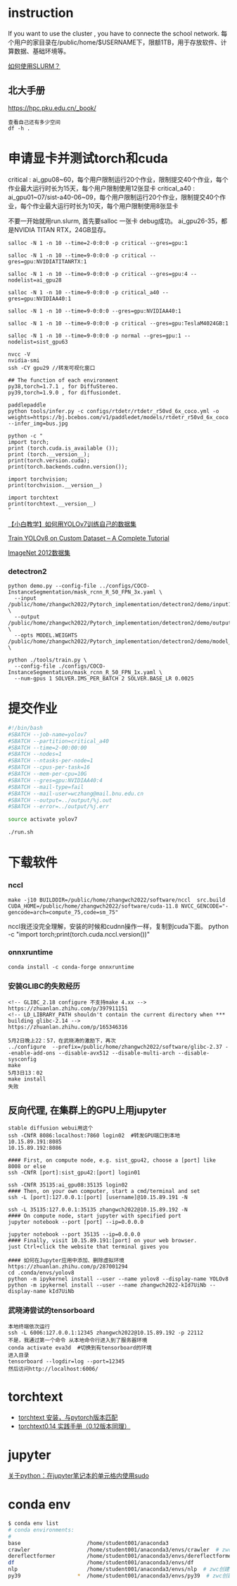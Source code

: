 # instruction
If you want to use the cluster , you have to connecte the school network.
每个用户的家目录在/public/home/$USERNAME下，限额1TB，用于存放软件、计算数据、基础环境等。

[如何使用SLURM？](https://zhuanlan.zhihu.com/p/345387783)
## 北大手册
https://hpc.pku.edu.cn/_book/

```shell
查看自己还有多少空间
df -h .
```
# 申请显卡并测试torch和cuda
critical : ai_gpu08~60，每个用户限制运行20个作业，限制提交40个作业，每个作业最大运行时长为15天，每个用户限制使用12张显卡
critical_a40 : ai_gpu01~07/sist-a40-06~09，每个用户限制运行20个作业，限制提交40个作业，每个作业最大运行时长为10天，每个用户限制使用8张显卡

不要一开始就用run.slurm, 首先要salloc 一张卡 debug成功。
ai_gpu26-35，都是NVIDIA TITAN RTX，24GB显存。
```shell
salloc -N 1 -n 10 --time=2-0:0:0 -p critical --gres=gpu:1 

salloc -N 1 -n 10 --time=9-0:0:0 -p critical --gres=gpu:NVIDIATITANRTX:1 

salloc -N 1 -n 10 --time=9-0:0:0 -p critical --gres=gpu:4 --nodelist=ai_gpu28

salloc -N 1 -n 10 --time=9-0:0:0 -p critical_a40 --gres=gpu:NVIDIAA40:1

salloc -N 1 -n 10 --time=9-0:0:0 --gres=gpu:NVIDIAA40:1

salloc -N 1 -n 10 --time=9-0:0:0 -p critical --gres=gpu:TeslaM4024GB:1 

salloc -N 1 -n 10 --time=9-0:0:0 -p normal --gres=gpu:1 --nodelist=sist_gpu63

nvcc -V
nvidia-smi
ssh -CY gpu29 //转发可视化窗口

## The function of each environment
py38,torch=1.7.1 , for DiffuStereo.
py39,torch=1.9.0 , for diffusiondet.

paddlepaddle
python tools/infer.py -c configs/rtdetr/rtdetr_r50vd_6x_coco.yml -o weights=https://bj.bcebos.com/v1/paddledet/models/rtdetr_r50vd_6x_coco.pdparams --infer_img=bus.jpg
```


```shell
python -c "
import torch;
print (torch.cuda.is_available ());
print (torch.__version__);
print(torch.version.cuda);
print(torch.backends.cudnn.version());

import torchvision;
print(torchvision.__version__)

import torchtext
print(torchtext.__version__)
"
```

[【小白教学】如何用YOLOv7训练自己的数据集](https://zhuanlan.zhihu.com/p/547878330)

[Train YOLOv8 on Custom Dataset – A Complete Tutorial](https://learnopencv.com/train-yolov8-on-custom-dataset/)

[ImageNet 2012数据集](https://www.jianshu.com/p/0265226d7b08)

### detectron2
```shell
python demo.py --config-file ../configs/COCO-InstanceSegmentation/mask_rcnn_R_50_FPN_3x.yaml \
  --input /public/home/zhangwch2022/Pytorch_implementation/detectron2/demo/input1.jpg \
  --output /public/home/zhangwch2022/Pytorch_implementation/detectron2/demo/output2.jpg \
  --opts MODEL.WEIGHTS /public/home/zhangwch2022/Pytorch_implementation/detectron2/demo/model_final_f10217.pkl \

python ./tools/train.py \
  --config-file ./configs/COCO-InstanceSegmentation/mask_rcnn_R_50_FPN_1x.yaml \
  --num-gpus 1 SOLVER.IMS_PER_BATCH 2 SOLVER.BASE_LR 0.0025
```
# 提交作业
```bash
#!/bin/bash
#SBATCH --job-name=yolov7
#SBATCH --partition=critical_a40
#SBATCH --time=2-00:00:00
#SBATCH --nodes=1
#SBATCH --ntasks-per-node=1
#SBATCH --cpus-per-task=16
#SBATCH --mem-per-cpu=10G
#SBATCH --gres=gpu:NVIDIAA40:4
#SBATCH --mail-type=fail
#SBATCH --mail-user=wczhang@mail.bnu.edu.cn
#SBATCH --output=../output/%j.out
#SBATCH --error=../output/%j.err

source activate yolov7

./run.sh
```
# 下载软件
### nccl
```shell
make -j10 BUILDDIR=/public/home/zhangwch2022/software/nccl  src.build CUDA_HOME=/public/home/zhangwch2022/software/cuda-11.8 NVCC_GENCODE="-gencode=arch=compute_75,code=sm_75"
```
nccl我还没完全理解，安装的时候和cudnn操作一样，复制到cuda下面。
python -c "import torch;print(torch.cuda.nccl.version())"
### onnxruntime
```shell
conda install -c conda-forge onnxruntime
```

### 安装GLIBC的失败经历
```shell
<!-- GLIBC_2.18 configure 不支持make 4.xx -->
https://zhuanlan.zhihu.com/p/397911151
<!-- LD_LIBRARY_PATH shouldn't contain the current directory when *** building glibc-2.14 -->
https://zhuanlan.zhihu.com/p/165346316

5月2日晚上22：57，在武晓涛的激励下，再次
../configure  --prefix=/public/home/zhangwch2022/software/glibc-2.37 --enable-add-ons --disable-avx512 --disable-multi-arch --disable-sysconfig
make
5月3日13：02
make install
失败
```

## 反向代理, 在集群上的GPU上用jupyter
```shell
stable diffusion webui用这个
ssh -CNfR 8086:localhost:7860 login02  #转发GPU端口到本地
10.15.89.191:8085
10.15.89.192:8086

#### First, on compute node, e.g. sist_gpu42, choose a [port] like 8008 or else
ssh -CNfR [port]:sist_gpu42:[port] login01

ssh -CNfR 35135:ai_gpu08:35135 login02
#### Then, on your own computer, start a cmd/terminal and set
ssh -L [port]:127.0.0.1:[port] [username]@10.15.89.191 -N

ssh -L 35135:127.0.0.1:35135 zhangwch2022@10.15.89.192 -N
#### On compute node, start jupyter with specified port
jupyter notebook --port [port] --ip=0.0.0.0

jupyter notebook --port 35135 --ip=0.0.0.0
#### Finally, visit 10.15.89.191:[port] on your web browser.
just Ctrl+click the website that terminal gives you

#### 如何在Jupyter应用中添加、删除虚拟环境
https://zhuanlan.zhihu.com/p/287001294
cd .conda/envs/yolov8
python -m ipykernel install --user --name yolov8 --display-name YOLOv8
python -m ipykernel install --user --name zhangwch2022-kId7UiNb --display-name kId7UiNb
```

### 武晓涛尝试的tensorboard
```shell
本地终端依次运行
ssh -L 6006:127.0.0.1:12345 zhangwch2022@10.15.89.192 -p 22112
不是，我通过第一个命令 从本地命令行进入到了服务器环境
conda activate eva3d  #切换到有tensorboard的环境
进入目录
tensorboard --logdir=log --port=12345
然后访问http://localhost:6006/
```
# torchtext
- [torchtext 安装，与pytorch版本匹配](https://blog.csdn.net/qq_41386947/article/details/124275517)
- [torchtext0.14 实践手册（0.12版本同理）](https://blog.csdn.net/duoyasong5907/article/details/128169017)

# jupyter
[关于python：在jupyter笔记本的单元格内使用sudo](https://www.codenong.com/44996933/)


# conda env
```bash
$ conda env list        
# conda environments:
#
base                     /home/student001/anaconda3
crawler                  /home/student001/anaconda3/envs/crawler  # zwc创建用来学习爬虫
dereflectformer          /home/student001/anaconda3/envs/dereflectformer
df                       /home/student001/anaconda3/envs/df
nlp                      /home/student001/anaconda3/envs/nlp  # zwc创建用来学习nlp
py39                  *  /home/student001/anaconda3/envs/py39  # zwc创建用来学习cuda,安装了nvcc
```